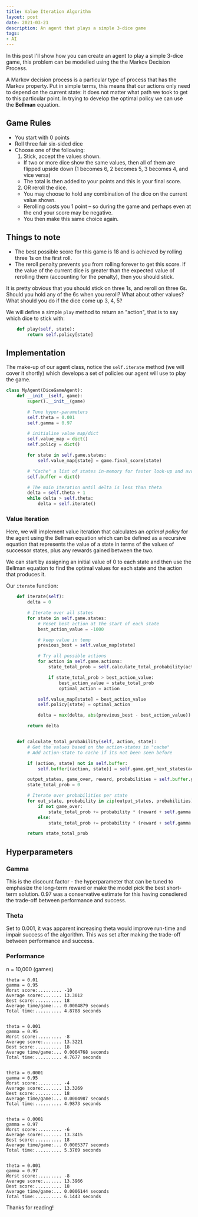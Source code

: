 ```yaml
---
title: Value Iteration Algorithm
layout: post
date: 2021-03-21
description: An agent that plays a simple 3-dice game
tags:
- AI
---
```


In this post I'll show how you can create an agent to play a simple 3-dice game, this problem can be modelled using the the Markov 
Decision Process.

A Markov decision process is a particular type of process that has the Markov property. Put in simple terms, this means that our 
actions only need to depend on the current state: it does not matter what path we took to get to this particular point. In trying 
to develop the optimal policy we can use the **Bellman** equation. 

## Game Rules

- You start with 0 points
- Roll three fair six-sided dice
- Choose one of the following:
  1. Stick, accept the values shown.
    - If two or more dice show the same values, then all of them are flipped upside down (1 becomes 6, 2 becomes 5, 3 becomes 4, 
    and vice versa)
    - The total is then added to your points and this is your final score.
  2. OR reroll the dice.
    - You may choose to hold any combination of the dice on the current value shown.
    - Rerolling costs you 1 point – so during the game and perhaps even at the end your score may be negative.
    - You then make this same choice again.

## Things to note
- The best possible score for this game is 18 and is achieved by rolling three 1s on the first roll.
- The reroll penalty prevents you from rolling forever to get this score. If the value of the current dice is greater than the 
expected value of 
rerolling them (accounting for the penalty), then you should stick.

It is pretty obvious that you should stick on three 1s, and reroll on three 6s. Should you hold any of the 6s when you reroll? 
What about other values? What should you do if the dice come up 3, 4, 5?


We will define a simple `play` method to return an "action", that is to say which dice to stick with:

```py
    def play(self, state):
        return self.policy[state]
```

## Implementation

The make-up of our agent class, notice the `self.iterate` method (we will cover it shortly) which develops a set of policies our 
agent will use to play the game.

```py
class MyAgent(DiceGameAgent):
    def __init__(self, game):
        super().__init__(game)

        # Tune hyper-parameters
        self.theta = 0.001
        self.gamma = 0.97

        # initialise value map/dict
        self.value_map = dict()
        self.policy = dict()

        for state in self.game.states:
            self.value_map[state] = game.final_score(state)

        # "Cache" a list of states in-memory for faster look-up and avoid recalculating via get_next_states()
        self.buffer = dict()

        # The main iteration until delta is less than theta
        delta = self.theta + 1
        while delta > self.theta:
            delta = self.iterate()
```

### Value Iteration

Here, we will implement value iteration that calculates an _optimal policy_ for the agent using the Bellman equation
which can be defined as a recursive equation that represents the value of a state in terms of the values of successor states, 
plus any rewards gained between the two.

We can start by assigning an initial value of 0 to each state and then use the Bellman equation to find the optimal values for 
each state and the action that produces it.

Our `iterate` function:

```py
    def iterate(self):
        delta = 0

        # Iterate over all states
        for state in self.game.states:
            # Reset best action at the start of each state
            best_action_value = -1000

            # keep value in temp
            previous_best = self.value_map[state]

            # Try all possible actions
            for action in self.game.actions:
                state_total_prob = self.calculate_total_probability(action, state)

                if state_total_prob > best_action_value:
                    best_action_value = state_total_prob
                    optimal_action = action

            self.value_map[state] = best_action_value
            self.policy[state] = optimal_action

            delta = max(delta, abs(previous_best - best_action_value))

        return delta


    def calculate_total_probability(self, action, state):
        # Get the values based on the action-states in "cache"
        # Add action-state to cache if its not been seen before

        if (action, state) not in self.buffer:
            self.buffer[(action, state)] = self.game.get_next_states(action, state)

        output_states, game_over, reward, probabilities = self.buffer.get((action, state))
        state_total_prob = 0

        # Iterate over probabilities per state
        for out_state, probability in zip(output_states, probabilities):
            if not game_over:
                state_total_prob += probability * (reward + self.gamma * self.value_map.get(out_state))
            else:
                state_total_prob += probability * (reward + self.gamma * self.game.final_score(state))

        return state_total_prob
```

## Hyperparameters

### Gamma

This is the discount factor - the hyperparameter that can be tuned to emphasize the long-term reward or make the model pick 
the best short-term solution. 0.97 was a conservative estimate for this having consdiered the trade-off between performance 
and success.

### Theta

Set to 0.001, it was apparent increasing theta would improve run-time and impair success of the algorithm. This was set after 
making the trade-off between performance and success.


### Performance

n = 10,000 (games)

```log
theta = 0.01
gamma = 0.95
Worst score:......... -10
Average score:....... 13.3012
Best score:.......... 18
Average time/game:... 0.0004879 seconds
Total time:.......... 4.8788 seconds


theta = 0.001
gamma = 0.95
Worst score:......... -8
Average score:....... 13.3221
Best score:.......... 18
Average time/game:... 0.0004768 seconds
Total time:.......... 4.7677 seconds


theta = 0.0001
gamma = 0.95
Worst score:......... -4
Average score:....... 13.3269
Best score:.......... 18
Average time/game:... 0.0004987 seconds
Total time:.......... 4.9873 seconds


theta = 0.0001
gamma = 0.97
Worst score:......... -6
Average score:....... 13.3415
Best score:.......... 18
Average time/game:... 0.0005377 seconds
Total time:.......... 5.3769 seconds


theta = 0.001
gamma = 0.97
Worst score:......... -8
Average score:....... 13.3966
Best score:.......... 18
Average time/game:... 0.0006144 seconds
Total time:.......... 6.1443 seconds

```

Thanks for reading! 
